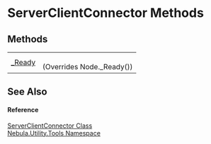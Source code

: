 # ServerClientConnector Methods




## Methods
<table>
<tr>
<td><a href="M_Nebula_Utility_Tools_ServerClientConnector__Ready">_Ready</a></td>
<td><br />(Overrides Node._Ready())</td></tr>
</table>

## See Also


#### Reference
<a href="T_Nebula_Utility_Tools_ServerClientConnector">ServerClientConnector Class</a>  
<a href="N_Nebula_Utility_Tools">Nebula.Utility.Tools Namespace</a>  
